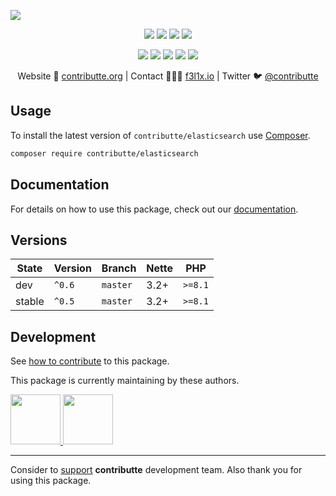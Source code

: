 ![](https://heatbadger.now.sh/github/readme/contributte/elasticsearch/)

<p align=center>
  <a href="https://github.com/contributte/elasticsearch/actions"><img src="https://badgen.net/github/checks/contributte/elasticsearch/master"></a>
  <a href="https://coveralls.io/r/contributte/elasticsearch"><img src="https://badgen.net/coveralls/c/github/contributte/elasticsearch"></a>
  <a href="https://packagist.org/packages/contributte/elasticsearch"><img src="https://badgen.net/packagist/dm/contributte/elasticsearch"></a>
  <a href="https://packagist.org/packages/contributte/elasticsearch"><img src="https://badgen.net/packagist/v/contributte/elasticsearch"></a>
</p>
<p align=center>
  <a href="https://packagist.org/packages/contributte/elasticsearch"><img src="https://badgen.net/packagist/php/contributte/elasticsearch"></a>
  <a href="https://github.com/contributte/elasticsearch"><img src="https://badgen.net/github/license/contributte/elasticsearch"></a>
  <a href="https://bit.ly/ctteg"><img src="https://badgen.net/badge/support/gitter/cyan"></a>
  <a href="https://bit.ly/cttfo"><img src="https://badgen.net/badge/support/forum/yellow"></a>
  <a href="https://contributte.org/partners.html"><img src="https://badgen.net/badge/sponsor/donations/F96854"></a>
</p>

<p align=center>
Website 🚀 <a href="https://contributte.org">contributte.org</a> | Contact 👨🏻‍💻 <a href="https://f3l1x.io">f3l1x.io</a> | Twitter 🐦 <a href="https://twitter.com/contributte">@contributte</a>
</p>

## Usage

To install the latest version of `contributte/elasticsearch` use [Composer](https://getcomposer.org).

```bash
composer require contributte/elasticsearch
```

## Documentation

For details on how to use this package, check out our [documentation](.docs).

## Versions

| State       | Version | Branch   | Nette | PHP     |
|-------------|---------|----------|-------|---------|
| dev         | `^0.6`  | `master` | 3.2+  | `>=8.1` |
| stable      | `^0.5`  | `master` | 3.2+  | `>=8.1` |

## Development

See [how to contribute](https://contributte.org/contributing.html) to this package.

This package is currently maintaining by these authors.

<a href="https://github.com/f3l1x">
    <img width="80" height="80" src="https://avatars2.githubusercontent.com/u/538058?v=3&s=80">
</a>
<a href="https://github.com/vojtamares">
  <img width="80" height="80" src="https://avatars2.githubusercontent.com/u/7180610?v=3&s=80">
</a>

-----

Consider to [support](https://contributte.org/partners.html) **contributte** development team.
Also thank you for using this package.
